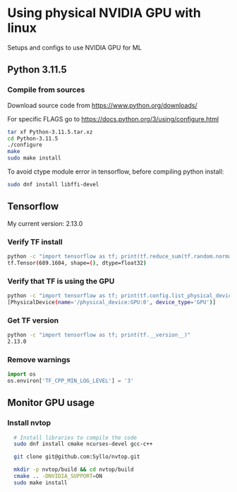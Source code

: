 # Using physical NVIDIA GPU with linux

Setups and configs to use NVIDIA GPU for ML

## Python 3.11.5 

### Compile from sources

Download source code from https://www.python.org/downloads/

For specific FLAGS go to https://docs.python.org/3/using/configure.html

```bash
tar xf Python-3.11.5.tar.xz
cd Python-3.11.5
./configure
make
sudo make install
```

To avoid ctype module error in tensorflow, before compiling python install:


```bash
sudo dnf install libffi-devel
```



## Tensorflow 

My current version:  2.13.0  

### Verify TF install

```bash
python -c "import tensorflow as tf; print(tf.reduce_sum(tf.random.normal([1000, 1000])))"
tf.Tensor(689.1604, shape=(), dtype=float32)
```


### Verify that TF is using the GPU 

```bash
python -c "import tensorflow as tf; print(tf.config.list_physical_devices('GPU'))"
[PhysicalDevice(name='/physical_device:GPU:0', device_type='GPU')]
```

### Get TF version

```bash
python -c "import tensorflow as tf; print(tf.__version__)"
2.13.0
```



### Remove warnings

```python
import os
os.environ['TF_CPP_MIN_LOG_LEVEL'] = '3'
```





## Monitor GPU usage

### Install nvtop

```bash
  # Install libraries to compile the code
  sudo dnf install cmake ncurses-devel gcc-c++

  git clone git@github.com:Syllo/nvtop.git

  mkdir -p nvtop/build && cd nvtop/build
  cmake .. -DNVIDIA_SUPPORT=ON 
  sudo make install
```

